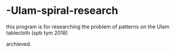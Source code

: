 # -Ulam-spiral-research
this program is for researching the problem of patterns on the Ulam tablecloth (spb tym 2018)

archieved.
